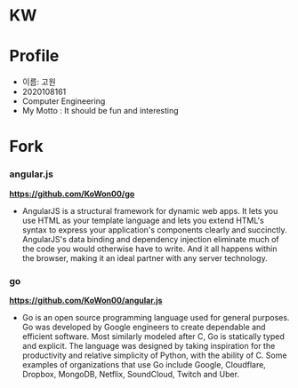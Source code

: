 # KW

# Profile

- 이름: 고원
- 2020108161
- Computer Engineering
- My Motto : It should be fun and interesting

# Fork

### angular.js

__<https://github.com/KoWon00/go>__
- AngularJS is a structural framework for dynamic web apps. 
It lets you use HTML as your template language and lets you extend HTML's syntax to express your application's components clearly and succinctly. 
AngularJS's data binding and dependency injection eliminate much of the code you would otherwise have to write.
And it all happens within the browser, making it an ideal partner with any server technology. 

### go

__<https://github.com/KoWon00/angular.js>__
- Go is an open source programming language used for general purposes. Go was developed by Google engineers to create dependable and efficient software. 
Most similarly modeled after C, Go is statically typed and explicit. 
The language was designed by taking inspiration for the productivity and relative simplicity of Python, with the ability of C. 
Some examples of organizations that use Go include Google, Cloudflare, Dropbox, MongoDB, Netflix, SoundCloud, Twitch and Uber.
